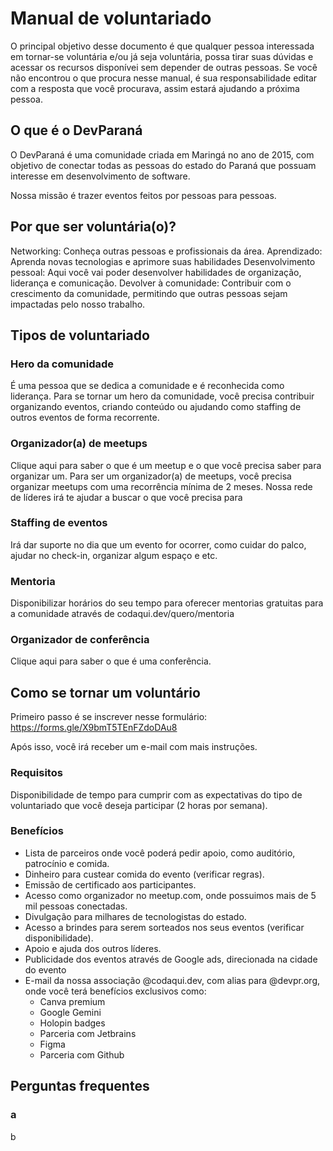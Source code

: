 # Manual de voluntariado

O principal objetivo desse documento é que qualquer pessoa interessada em tornar-se voluntária e/ou já seja voluntária, possa tirar suas dúvidas e acessar os recursos disponívei sem depender de outras pessoas.
Se você não encontrou o que procura nesse manual, é sua responsabilidade editar com a resposta que você procurava, assim estará ajudando a próxima pessoa.

## O que é o DevParaná

O DevParaná é uma comunidade criada em Maringá no ano de 2015, com objetivo de conectar todas as pessoas do estado do Paraná que possuam interesse em desenvolvimento de software.

Nossa missão é trazer eventos feitos por pessoas para pessoas.

## Por que ser voluntária(o)?

Networking: Conheça outras pessoas e profissionais da área.
Aprendizado: Aprenda novas tecnologias e aprimore suas habilidades
Desenvolvimento pessoal: Aqui você vai poder desenvolver habilidades de organização, liderança e comunicação.
Devolver à comunidade: Contribuir com o crescimento da comunidade, permitindo que outras pessoas sejam impactadas pelo nosso trabalho.

## Tipos de voluntariado

### Hero da comunidade
É uma pessoa que se dedica a comunidade e é reconhecida como liderança.
Para se tornar um hero da comunidade, você precisa contribuir organizando eventos, criando conteúdo ou ajudando como staffing de outros eventos de forma recorrente.

### Organizador(a) de meetups
Clique aqui para saber o que é um meetup e o que você precisa saber para organizar um.
Para ser um organizador(a) de meetups, você precisa organizar meetups com uma recorrência mínima de 2 meses.
Nossa rede de líderes irá te ajudar a buscar o que você precisa para

### Staffing de eventos
Irá dar suporte no dia que um evento for ocorrer, como cuidar do palco, ajudar no check-in, organizar algum espaço e etc.

### Mentoria
Disponibilizar horários do seu tempo para oferecer mentorias gratuitas para a comunidade através de codaqui.dev/quero/mentoria

### Organizador de conferência
Clique aqui para saber o que é uma conferência.

## Como se tornar um voluntário

Primeiro passo é se inscrever nesse formulário: https://forms.gle/X9bmT5TEnFZdoDAu8

Após isso, você irá receber um e-mail com mais instruções.

### Requisitos

Disponibilidade de tempo para cumprir com as expectativas do tipo de voluntariado que você deseja participar (2 horas por semana).

### Benefícios

* Lista de parceiros onde você poderá pedir apoio, como auditório, patrocínio e comida.
* Dinheiro para custear comida do evento (verificar regras).
* Emissão de certificado aos participantes.
* Acesso como organizador no meetup.com, onde possuimos mais de 5 mil pessoas conectadas.
* Divulgação para milhares de tecnologistas do estado.
* Acesso a brindes para serem sorteados nos seus eventos (verificar disponibilidade).
* Apoio e ajuda dos outros líderes.
* Publicidade dos eventos através de Google ads, direcionada na cidade do evento
* E-mail da nossa associação @codaqui.dev, com alias para @devpr.org, onde você terá benefícios exclusivos como:
  * Canva premium
  * Google Gemini
  * Holopin badges
  * Parceria com Jetbrains
  * Figma
  * Parceria com Github


## Perguntas frequentes

### a
b
